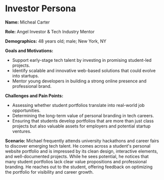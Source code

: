 # Investor Persona

**Name:** Micheal Carter

**Role:** Angel Investor & Tech Industry Mentor

**Demographics:** 48 years old; male; New York, NY

**Goals and Motivations:**
- Support early-stage tech talent by investing in promising student-led projects.
- Identify scalable and innovative web-based solutions that could evolve into startups.
- Mentor young developers in building a strong online presence and professional brand.

**Challenges and Pain Points:**
- Assessing whether student portfolios translate into real-world job opportunities.
- Determining the long-term value of personal branding in tech careers.
- Ensuring that students develop portfolios that are more than just class projects but also valuable assets for employers and potential startup ventures.

**Scenario:**
Michael frequently attends university hackathons and career fairs to discover emerging tech talent. He comes across a student's personal website portfolio and is impressed by its clean design, interactive elements, and well-documented projects. While he sees potential, he notices that many student portfolios lack clear value propositions and professional branding. He reaches out to the student, offering feedback on optimizing the portfolio for visibility and career growth. 

